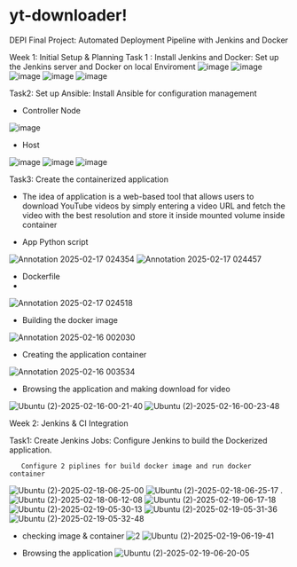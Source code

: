 # yt-downloader!
DEPI Final Project: Automated Deployment Pipeline with Jenkins and Docker

Week 1: Initial Setup & Planning
 Task 1 : Install Jenkins and Docker: Set up the Jenkins server and Docker on local Enviroment
![image](https://github.com/user-attachments/assets/3f5badc1-567a-4e27-9c3b-7148c6cd2acd)
![image](https://github.com/user-attachments/assets/d0571f91-32b0-44e6-80f2-8857a6f15688)
![image](https://github.com/user-attachments/assets/a9c35085-7fb1-4b6a-9056-242b97fa3122)
![image](https://github.com/user-attachments/assets/94948884-a84f-4b98-94e1-e143202196bc)
![image](https://github.com/user-attachments/assets/0d782f6f-f2d2-4ad5-8658-94e57a993755)

Task2: Set up Ansible: Install Ansible for configuration management

-	Controller Node
  
![image](https://github.com/user-attachments/assets/10f2d07f-a99d-4a98-a915-adfc533e612c)

-	Host
  
![image](https://github.com/user-attachments/assets/919d3cad-2603-43a7-ab78-c08dd2905814)
![image](https://github.com/user-attachments/assets/83599f29-c498-4802-9ac0-aa403b14ffa4)
![image](https://github.com/user-attachments/assets/d0e17042-a0f5-40c0-a1da-8f8b477efe1b)

Task3: Create the containerized application

-	The idea of application is a web-based tool that allows users to download YouTube videos by simply entering a video URL and fetch the video with the best resolution and store it inside mounted volume inside container
  
-	App Python script
  
![Annotation 2025-02-17 024354](https://github.com/user-attachments/assets/01e9167e-6d1c-4048-b500-e4a024a1c3da)
![Annotation 2025-02-17 024457](https://github.com/user-attachments/assets/860cd9f2-6d39-4a32-baa3-9da774989fa5)

-	Dockerfile
-	
![Annotation 2025-02-17 024518](https://github.com/user-attachments/assets/870a15eb-91fd-45e2-9294-88624879af92)

-	Building the docker image
  
![Annotation 2025-02-16 002030](https://github.com/user-attachments/assets/3cfb82bb-bdd3-44b2-b2d9-c269e29d9d87)

-	Creating the application container
  
![Annotation 2025-02-16 003534](https://github.com/user-attachments/assets/b86af7fc-819f-495c-aff6-5174196c7154)

-	Browsing the application and making download for video
  
![Ubuntu (2)-2025-02-16-00-21-40](https://github.com/user-attachments/assets/37c9321d-3613-4f7f-bb36-77ba87caff46)
![Ubuntu (2)-2025-02-16-00-23-48](https://github.com/user-attachments/assets/559b4ada-101e-472d-bb6f-413697b6b80b)


Week 2: Jenkins & CI Integration

Task1: Create Jenkins Jobs: Configure Jenkins to build the Dockerized application.

       Configure 2 piplines for build docker image and run docker container

![Ubuntu (2)-2025-02-18-06-25-00](https://github.com/user-attachments/assets/4c2776f7-c295-4b02-9724-0b6cbfa6c4ef)
![Ubuntu (2)-2025-02-18-06-25-17](https://github.com/user-attachments/assets/174e2f59-dfe1-4f69-8348-d22655a16cf7)
.![Ubuntu (2)-2025-02-18-06-12-08](https://github.com/user-attachments/assets/08f4942b-bbef-4098-87e6-fed559c954d1)
![Ubuntu (2)-2025-02-19-06-17-18](https://github.com/user-attachments/assets/65136f25-a3ff-40c3-85ff-8eb477291490)
![Ubuntu (2)-2025-02-19-05-30-13](https://github.com/user-attachments/assets/32296b7e-3762-4e92-b19d-6d34cf631368)
![Ubuntu (2)-2025-02-19-05-31-36](https://github.com/user-attachments/assets/c18ea665-f281-4b6e-b584-168f3285aed3)
![Ubuntu (2)-2025-02-19-05-32-48](https://github.com/user-attachments/assets/4513f77f-2158-4835-88e1-1ebdbfc96c1e)

- checking image & container
![2](https://github.com/user-attachments/assets/54414ec0-9054-40de-965b-0382320c2935)
![Ubuntu (2)-2025-02-19-06-19-41](https://github.com/user-attachments/assets/aa280390-cf4f-4065-b024-8dc7436e2b2f)

- Browsing the application
  ![Ubuntu (2)-2025-02-19-06-20-05](https://github.com/user-attachments/assets/076d36a2-66f0-47c8-a30f-c22013907afb)


